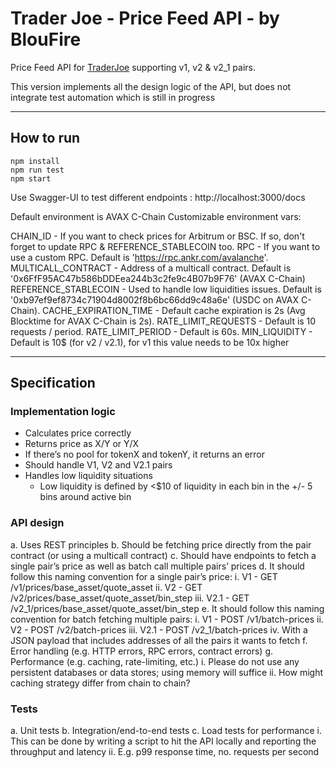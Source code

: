 # Trader Joe - Price Feed API - by BlouFire

Price Feed API for [TraderJoe](https://traderjoexyz.com/) supporting v1, v2 & v2_1 pairs.

This version implements all the design logic of the API, but does not integrate test automation which is still in progress

---

## How to run

```
npm install
npm run test 
npm start
```

Use Swagger-UI to test different endpoints :
http://localhost:3000/docs

Default environment is AVAX C-Chain
Customizable environment vars:

CHAIN_ID - If you want to check prices for Arbitrum or BSC. If so, don't forget to update RPC & REFERENCE_STABLECOIN too.
RPC - If you want to use a custom RPC. Default is 'https://rpc.ankr.com/avalanche'.
MULTICALL_CONTRACT - Address of a multicall contract. Default is '0x6FfF95AC47b586bDDEea244b3c2fe9c4B07b9F76' (AVAX C-Chain)
REFERENCE_STABLECOIN - Used to handle low liquidities issues. Default is '0xb97ef9ef8734c71904d8002f8b6bc66dd9c48a6e' (USDC on AVAX C-Chain).
CACHE_EXPIRATION_TIME - Default cache expiration is 2s (Avg Blocktime for AVAX C-Chain is 2s).
RATE_LIMIT_REQUESTS - Default is 10 requests / period.
RATE_LIMIT_PERIOD - Default is 60s.
MIN_LIQUIDITY - Default is 10$ (for v2 / v2.1), for v1 this value needs to be 10x higher

---

## Specification

### Implementation logic

- Calculates price correctly
- Returns price as X/Y or Y/X
- If there’s no pool for tokenX and tokenY, it returns an error
- Should handle V1, V2 and V2.1 pairs
- Handles low liquidity situations
  - Low liquidity is defined by <$10 of liquidity in each bin in the +/- 5 bins around active bin

### API design

a. Uses REST principles
b. Should be fetching price directly from the pair contract (or using a multicall contract)
c. Should have endpoints to fetch a single pair’s price as well as batch call multiple pairs’ prices
d. It should follow this naming convention for a single pair’s price:
  i. V1 - GET /v1/prices/base_asset/quote_asset
  ii. V2 - GET /v2/prices/base_asset/quote_asset/bin_step
  iii. V2.1 - GET /v2_1/prices/base_asset/quote_asset/bin_step
e. It should follow this naming convention for batch fetching multiple pairs:
  i. V1 - POST /v1/batch-prices
  ii. V2 - POST /v2/batch-prices
  iii. V2.1 - POST /v2_1/batch-prices
  iv. With a JSON payload that includes addresses of all the pairs it wants to fetch
f. Error handling (e.g. HTTP errors, RPC errors, contract errors)
g. Performance (e.g. caching, rate-limiting, etc.)
  i. Please do not use any persistent databases or data stores; using memory will suffice
  ii. How might caching strategy differ from chain to chain?

### Tests

a. Unit tests
b. Integration/end-to-end tests
c. Load tests for performance
  i. This can be done by writing a script to hit the API locally and reporting the throughput and latency
  ii. E.g. p99 response time, no. requests per second